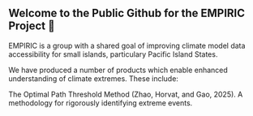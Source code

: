 ## Welcome to the Public Github for the EMPIRIC Project 👋

EMPIRIC is a group with a shared goal of improving climate model data accessibility for small islands, particulary Pacific Island States. 

We have produced a number of products which enable enhanced understanding of climate extremes. These include:

  The Optimal Path Threshold Method (Zhao, Horvat, and Gao, 2025). A methodology for rigorously identifying extreme events. 


<!--

**Here are some ideas to get you started:**

🙋‍♀️ A short introduction - what is your organization all about?
🌈 Contribution guidelines - how can the community get involved?
👩‍💻 Useful resources - where can the community find your docs? Is there anything else the community should know?
🍿 Fun facts - what does your team eat for breakfast?
🧙 Remember, you can do mighty things with the power of [Markdown](https://docs.github.com/github/writing-on-github/getting-started-with-writing-and-formatting-on-github/basic-writing-and-formatting-syntax)
-->
